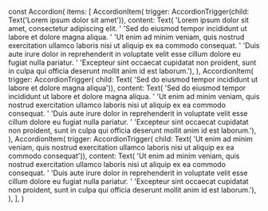 const Accordion(
items: [
AccordionItem(
trigger: AccordionTrigger(child: Text('Lorem ipsum dolor sit amet')),
content: Text(
'Lorem ipsum dolor sit amet, consectetur adipiscing elit. '
'Sed do eiusmod tempor incididunt ut labore et dolore magna aliqua. '
'Ut enim ad minim veniam, quis nostrud exercitation ullamco laboris nisi ut aliquip ex ea commodo consequat. '
'Duis aute irure dolor in reprehenderit in voluptate velit esse cillum dolore eu fugiat nulla pariatur. '
'Excepteur sint occaecat cupidatat non proident, sunt in culpa qui officia deserunt mollit anim id est laborum.'),
),
AccordionItem(
trigger: AccordionTrigger(
child: Text(
'Sed do eiusmod tempor incididunt ut labore et dolore magna aliqua')),
content: Text(
'Sed do eiusmod tempor incididunt ut labore et dolore magna aliqua. '
'Ut enim ad minim veniam, quis nostrud exercitation ullamco laboris nisi ut aliquip ex ea commodo consequat. '
'Duis aute irure dolor in reprehenderit in voluptate velit esse cillum dolore eu fugiat nulla pariatur. '
'Excepteur sint occaecat cupidatat non proident, sunt in culpa qui officia deserunt mollit anim id est laborum.'),
),
AccordionItem(
trigger: AccordionTrigger(
child: Text(
'Ut enim ad minim veniam, quis nostrud exercitation ullamco laboris nisi ut aliquip ex ea commodo consequat')),
content: Text(
'Ut enim ad minim veniam, quis nostrud exercitation ullamco laboris nisi ut aliquip ex ea commodo consequat. '
'Duis aute irure dolor in reprehenderit in voluptate velit esse cillum dolore eu fugiat nulla pariatur. '
'Excepteur sint occaecat cupidatat non proident, sunt in culpa qui officia deserunt mollit anim id est laborum.'),
),
],
)
